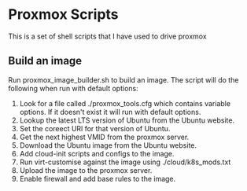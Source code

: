 # Proxmox Scripts
This is a set of shell scripts that I have used to drive proxmox

## Build an image
Run proxmox_image_builder.sh to build an image. The script will do the following when run with default options:
1. Look for a file called ./proxmox_tools.cfg which contains variable options. If it doesn't exist it will run with default options.
2. Lookup the latest LTS version of Ubuntu from the Ubuntu website.
3. Set the coreect URl for that version of Ubuntu.
4. Get the next highest VMID from the proxmox server.
5. Download the Ubuntu image from the Ubuntu website.
6. Add cloud-init scripts and configs to the image.
7. Run virt-customise against the image using ./cloud/k8s_mods.txt
8. Upload the image to the proxmox server.
9. Enable firewall and add base rules to the image.
